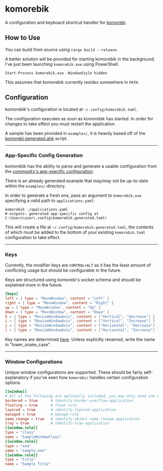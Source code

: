 # komorebik

A configuration and keyboard shortcut handler for [komorebi](https://github.com/LGUG2Z/komorebi/).

## How to Use

You can build from source using `cargo build --release`.

A better solution will be provided for starting komorebik in the background.  I've just been launching `komorebik.exe` using PowerShell.

```shell
Start-Process komorebik.exe -WindowStyle hidden
```

This assumes that komorebik currently resides somewhere in `PATH`.


## Configuration

komorebik's configuration is located at `~/.config/komorebik.toml`.

The configuration executes as soon as komorebik has started.  In order for changes to take effect you must restart the application.

A sample has been provided in `examples/`, it is heavily based off of the [komorebi.generated.ahk](https://github.com/LGUG2Z/komorebi/blob/master/komorebi.generated.ahk) script.

---

### App-Specific Config Generation

komorebik has the ability to parse and generate a usable configuration from the [community's app-specific configuration](https://github.com/LGUG2Z/komorebi-application-specific-configuration).

There is an already generated example that may/may not be up-to-date within the `examples/` directory.

In order to generate a fresh one, pass an argument to `komorebik.exe` specifying a valid path to `applications.yaml`:

```shell
komorebik ./applications.yaml
# outputs: generated app-specific config at C:\Users\user\.config\komorebik.generated.toml!
```

This will create a file at `~/.config/komorebik.generated.toml`, the contents of which must be added to the bottom of your existing `komorebik.toml` configuration to take effect.

---

### Keys

Currently, the modifier keys are `CONTROL+ALT` as it has the least amount of conflicting usage but should be configurable in the future.

Keys are structured using komorebi's socket schema and should be explained more in the future.

```toml
[keys]
left = { type = "MoveWindow", content = "Left" }
right = { type = "MoveWindow", content = "Right" }
up = { type = "MoveWindow", content = "Up" }
down = { type = "MoveWindow", content = "Down" }
k = { type = "ResizeWindowAxis", content = ["Vertical", "Decrease"] }
i = { type = "ResizeWindowAxis", content = ["Vertical", "Increase"] }
j = { type = "ResizeWindowAxis", content = ["Horizontal", "Decrease"] }
l = { type = "ResizeWindowAxis", content = ["Horizontal", "Increase"] }
```

Key names are determined [here](src/keyboard.rs).  Unless explicitly renamed, write the name in "lower_snake_case".

---

### Window Configurations

Unique window configurations are supported.  These should be fairly self-explanatory if you've seen how `komorebic` handles certain configuration options.

```toml
[[window]]
# All of the following are optionally included, you may only need one option.
bordered = true      # identify-border-overflow-application
floating = true      # float-rule
layered = true       # identify-layered-application
managed = true       # manage-rule
name_change = true   # identify-object-name-change-application
tray = true          # identify-tray-application
[[window.rule]]
type = "class"
name = "SampleWindowClass"
[[window.rule]]
type = "exe"
name = "sample.exe"
[[window.rule]]
type = "title"
name = "Sample Title"
```
